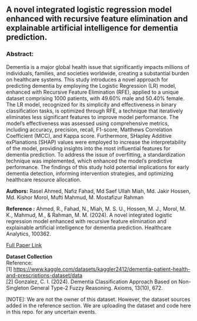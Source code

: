 ## A novel integrated logistic regression model enhanced with recursive feature elimination and explainable artificial intelligence for dementia prediction.

### Abstract: 
Dementia is a major global health issue that significantly impacts millions of individuals, families, and societies worldwide, creating a substantial burden on healthcare systems. This study introduces a novel approach for predicting dementia by employing the Logistic Regression (LR) model, enhanced with Recursive Feature Elimination (RFE), applied to a unique dataset comprising 1000 patients, with 49.60% male and 50.40% female. The LR model, recognized for its simplicity and effectiveness in binary classification tasks, is optimized through RFE, a technique that iteratively eliminates less significant features to improve model performance. The model’s effectiveness was assessed using comprehensive metrics, including accuracy, precision, recall, F1-score, Matthews Correlation Coefficient (MCC), and Kappa score. Furthermore, SHapley Additive exPlanations (SHAP) values were employed to increase the interpretability of the model, providing insights into the most influential features for dementia prediction. To address the issue of overfitting, a standardization technique was implemented, which enhanced the model’s predictive performance. The findings of this study hold potential implications for early dementia detection, informing intervention strategies, and optimizing healthcare resource allocation.

**Authors:**
Rasel Ahmed, Nafiz Fahad, Md Saef Ullah Miah, Md. Jakir Hossen, Md. Kishor Morol, Mufti Mahmud, M. Mostafizur Rahman


**Reference :**
Ahmed, R., Fahad, N., Miah, M. S. U., Hossen, M. J., Morol, M. K., Mahmud, M., & Rahman, M. M. (2024). A novel integrated logistic regression model enhanced with recursive feature elimination and explainable artificial intelligence for dementia prediction. Healthcare Analytics, 100362. 

[Full Paper Link](https://www.sciencedirect.com/science/article/pii/S2772442524000649)

**Dataset Collection** <br>
Reference:<br>
[1] https://www.kaggle.com/datasets/kaggler2412/dementia-patient-health-and-prescriptions-dataset/data <br>
[2] Gonzalez, C. I. (2024). Dementia Classification Approach Based on Non-Singleton General Type-2 Fuzzy Reasoning. Axioms, 13(10), 672. <br>

[NOTE]: We are not the owner of this dataset. However, the dataset sources added in the reference section. We are uploading the dataset and code here in this repo. for any uncertain events.


